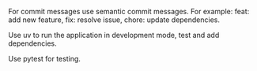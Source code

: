 For commit messages use semantic commit messages. For example: feat: add new feature, fix: resolve issue, chore: update dependencies.

Use uv to run the application in development mode, test and add dependencies.

Use pytest for testing.
